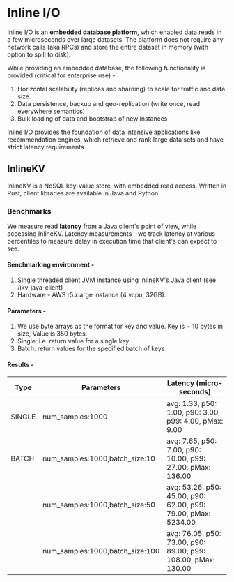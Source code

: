 # Inline I/O
Inline I/O is an **embedded database platform**, which enabled data reads in a few microseconds over large datasets.
The platform does not require any network calls (aka RPCs) and store the entire dataset in memory (with option to spill to disk).

While providing an embedded database, the following functionality is provided (critical for enterprise use) - 
1. Horizontal scalability (replicas and sharding) to scale for traffic and data size.
2. Data persistence, backup and geo-replication (write once, read everywhere semantics)
3. Bulk loading of data and bootstrap of new instances
 
Inline I/O provides the foundation of data intensive applications like recommendation engines, which retrieve and rank large data sets and have strict latency requirements.

## InlineKV
InlineKV is a NoSQL key-value store, with embedded read access.
Written in Rust, client libraries are available in Java and Python.

### Benchmarks
We measure read **latency** from a Java client's point of view, while accessing InlineKV.
Latency measurements - we track latency at various percentiles to measure delay in execution time that client's can expect to see.

#### Benchmarking environment - 
1. Single threaded client JVM instance using InlineKV's Java client (see /ikv-java-client)
2. Hardware - AWS r5.xlarge instance (4 vcpu, 32GB).

#### Parameters - 
1. We use byte arrays as the format for key and value. Key is ~ 10 bytes in size, Value is 350 bytes.
2. Single: i.e. return value for a single key
3. Batch: return values for the specified batch of keys
   
#### Results - 
| Type   | Parameters                      | Latency (micro-seconds)                                       |
|--------|---------------------------------|---------------------------------------------------------------|
| SINGLE | num_samples:1000                | avg: 1.33, p50: 1.00, p90: 3.00, p99: 4.00, pMax: 9.00        |
| BATCH  | num_samples:1000,batch_size:10  | avg: 7.65, p50: 7.00, p90: 10.00, p99: 27.00, pMax: 136.00    |
|        | num_samples:1000,batch_size:50  | avg: 53.26, p50: 45.00, p90: 62.00, p99: 79.00, pMax: 5234.00 |
|        | num_samples:1000,batch_size:100 | avg: 76.05, p50: 73.00, p90: 89.00, p99: 108.00, pMax: 130.00 |





